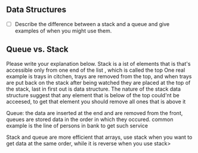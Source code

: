 ## Data Structures
* [ ] Describe the difference between a stack and a queue and give examples of when you might use them.

## Queue vs. Stack
Please write your explanation below.
Stack is a ist of elements that is that's accessible only from one end of the list , which is called the top
One real example is trays in citchen, trays are removed from the top, and when trays are put back on the stack after being watched
they are placed at the top of the stack, last in first out is data structure.
The nature of the stack data structure suggest that any element that is below of the top could'nt be acceesed, to get
that element you should remove all ones that is above it


Queue: the data are inserted at the end and are removed from the front, queues are stored data in the order in which they occured.
common example is the line of persons in bank to get such service

Stack and queue are more efficient that arrays, use stack when you want to get data at the same order, while it is reverse when you use stack>